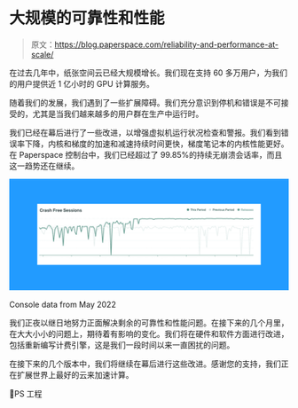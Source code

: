 # 大规模的可靠性和性能

> 原文：<https://blog.paperspace.com/reliability-and-performance-at-scale/>

在过去几年中，纸张空间云已经大规模增长。我们现在支持 60 多万用户，为我们的用户提供近 1 亿小时的 GPU 计算服务。

随着我们的发展，我们遇到了一些扩展障碍。我们充分意识到停机和错误是不可接受的，尤其是当我们越来越多的用户群在生产中运行时。

我们已经在幕后进行了一些改进，以增强虚拟机运行状况检查和警报。我们看到错误率下降，内核和梯度的加速和减速持续时间更快，梯度笔记本的内核性能更好。在 Paperspace 控制台中，我们已经超过了 99.85%的持续无崩溃会话率，而且这一趋势还在继续。

![](img/c939ef33c995b4d45d62b6eb82d8e6a4.png)

Console data from May 2022

我们正夜以继日地努力正面解决剩余的可靠性和性能问题。在接下来的几个月里，在大大小小的问题上，期待着有影响的变化。我们将在硬件和软件方面进行改进，包括重新编写计费引擎，这是我们一段时间以来一直困扰的问题。

在接下来的几个版本中，我们将继续在幕后进行这些改进。感谢您的支持，我们正在扩展世界上最好的云来加速计算。

💜PS 工程